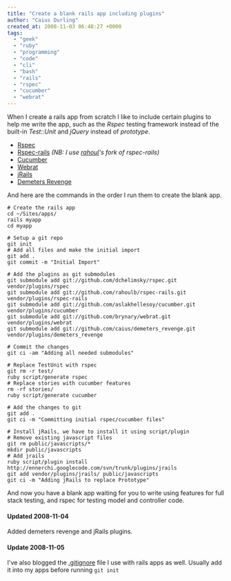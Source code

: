 ```yaml
---
title: "Create a blank rails app including plugins"
author: "Caius Durling"
created_at: 2008-11-03 06:48:27 +0000
tags:
  - "geek"
  - "ruby"
  - "programming"
  - "code"
  - "cli"
  - "bash"
  - "rails"
  - "rspec"
  - "cucumber"
  - "webrat"
---
```


When I create a rails app from scratch I like to include certain plugins to help me write the app, such as the *Rspec* testing framework instead of the built-in *Test::Unit* and *jQuery* instead of *prototype*.

* [Rspec](http://rspec.info/)
* [Rspec-rails](http://github.com/rahoulb/rspec-rails/wikis) *(NB: I use [rahoul](http://3hv.co.uk)'s fork of rspec-rails)*
* [Cucumber](http://github.com/aslakhellesoy/cucumber/wikis)
* [Webrat](http://github.com/brynary/webrat/wikis)
* [jRails](http://ennerchi.com/projects/jrails)
* [Demeters Revenge](http://plugins.code.lukeredpath.co.uk/browser/demeters_revenge/trunk)

And here are the commands in the order I run them to create the blank app.

    # Create the rails app
    cd ~/Sites/apps/
    rails myapp
    cd myapp

    # Setup a git repo
    git init
    # Add all files and make the initial import
    git add .
    git commit -m "Initial Import"

    # Add the plugins as git submodules
    git submodule add git://github.com/dchelimsky/rspec.git vendor/plugins/rspec
    git submodule add git://github.com/rahoulb/rspec-rails.git vendor/plugins/rspec-rails
    git submodule add git://github.com/aslakhellesoy/cucumber.git vendor/plugins/cucumber
    git submodule add git://github.com/brynary/webrat.git vendor/plugins/webrat
    git submodule add git://github.com/caius/demeters_revenge.git vendor/plugins/demeters_revenge

    # Commit the changes
    git ci -am "Adding all needed submodules"

    # Replace TestUnit with rspec
    git rm -r test/
    ruby script/generate rspec
    # Replace stories with cucumber features
    rm -rf stories/
    ruby script/generate cucumber

    # Add the changes to git
    git add .
    git ci -m "Committing initial rspec/cucumber files"

    # Install jRails, we have to install it using script/plugin
    # Remove existing javascript files
    git rm public/javascripts/*
    mkdir public/javascripts
    # Add jrails
    ruby script/plugin install http://ennerchi.googlecode.com/svn/trunk/plugins/jrails
    git add vendor/plugins/jrails/ public/javascripts
    git ci -m "Adding jRails to replace Prototype"

And now you have a blank app waiting for you to write using features for full stack testing, and rspec for testing model and controller code.

#### Updated 2008-11-04

Added demeters revenge and jRails plugins.

#### Update 2008-11-05

I've also blogged the [.gitignore][gi] file I use with rails apps as well. Usually add it into my apps before running `git init`

[gi]: http://swedishcampground.com/setting-up-git-with-rails-apps
